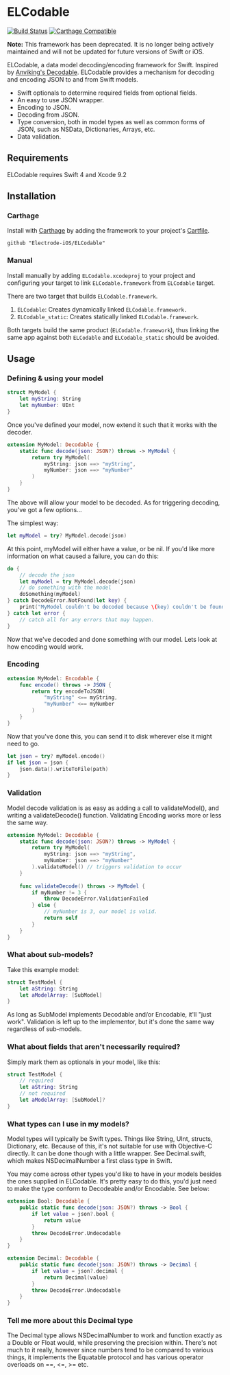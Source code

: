 # ELCodable 

[![Build Status](https://travis-ci.org/Electrode-iOS/ELCodable.svg?branch=master)](https://travis-ci.org/Electrode-iOS/ELCodable)
[![Carthage Compatible](https://img.shields.io/badge/Carthage-compatible-4BC51D.svg?style=flat)](https://github.com/Carthage/Carthage)

**Note:** This framework has been deprecated. It is no longer being actively maintained and will not be updated for future versions of Swift or iOS.

ELCodable, a data model decoding/encoding framework for Swift. Inspired by [Anviking's Decodable](https://github.com/Anviking/Decodable). ELCodable provides a mechanism for decoding and encoding JSON to and from Swift models.

* Swift optionals to determine required fields from optional fields.
* An easy to use JSON wrapper.
* Encoding to JSON.
* Decoding from JSON.
* Type conversion, both in model types as well as common forms of JSON, such as NSData, Dictionaries, Arrays, etc.
* Data validation.

## Requirements

ELCodable requires Swift 4 and Xcode 9.2

## Installation

### Carthage

Install with [Carthage](https://github.com/Carthage/Carthage) by adding the framework to your project's [Cartfile](https://github.com/Carthage/Carthage/blob/master/Documentation/Artifacts.md#cartfile).

```
github "Electrode-iOS/ELCodable"
```

### Manual

Install manually by adding `ELCodable.xcodeproj` to your project and configuring your target to link `ELCodable.framework` from `ELCodable` target.

There are two target that builds `ELCodable.framework`.
1. `ELCodable`: Creates dynamically linked `ELCodable.framework.`
2. `ELCodable_static`: Creates statically linked `ELCodable.framework`.

Both targets build the same product (`ELCodable.framework`), thus linking the same app against both `ELCodable` and `ELCodable_static` should be avoided.

## Usage

### Defining & using your model

```Swift
struct MyModel {
    let myString: String
    let myNumber: UInt
}
```

Once you've defined your model, now extend it such that it works with the decoder.

```Swift
extension MyModel: Decodable {
    static func decode(json: JSON?) throws -> MyModel {
        return try MyModel(
            myString: json ==> "myString",
            myNumber: json ==> "myNumber"
        )
    }
}
```

The above will allow your model to be decoded.  As for triggering decoding, you've got a few options...

The simplest way:
```Swift
let myModel = try? MyModel.decode(json)
```

At this point, myModel will either have a value, or be nil.  If you'd like more information on what caused a failure, you can do this:

```Swift
do {
    // decode the json
    let myModel = try MyModel.decode(json)
    // do something with the model
    doSomething(myModel)
} catch DecodeError.NotFound(let key) {
    print("MyModel couldn't be decoded because \(key) couldn't be found.")
} catch let error {
    // catch all for any errors that may happen.
}
```

Now that we've decoded and done something with our model.  Lets look at how encoding would work.

### Encoding

```Swift
extension MyModel: Encodable {
    func encode() throws -> JSON {
        return try encodeToJSON(
            "myString" <== myString,
            "myNumber" <== myNumber
        )
    }
}
```

Now that you've done this, you can send it to disk wherever else it might need to go.

```Swift
let json = try? myModel.encode()
if let json = json {
    json.data().writeToFile(path)
}
```

### Validation

Model decode validation is as easy as adding a call to validateModel(), and writing a validateDecode() function.  Validating Encoding works more or less the same way.

```Swift
extension MyModel: Decodable {
    static func decode(json: JSON?) throws -> MyModel {
        return try MyModel(
            myString: json ==> "myString",
            myNumber: json ==> "myNumber"
        ).validateModel() // triggers validation to occur
    }
    
    func validateDecode() throws -> MyModel {
        if myNumber != 3 {
            throw DecodeError.ValidationFailed
        } else {
            // myNumber is 3, our model is valid.
            return self
        }
    }
}
```
### What about sub-models?

Take this example model:

```Swift
struct TestModel {
    let aString: String
    let aModelArray: [SubModel]
}
```

As long as SubModel implements Decodable and/or Encodable, it'll "just work".  Validation is left up to the implementor, but it's done the same way regardless of sub-models.

### What about fields that aren't necessarily required?

Simply mark them as optionals in your model, like this:

```Swift
struct TestModel {
    // required
    let aString: String
    // not required
    let aModelArray: [SubModel]?
}
```

### What types can I use in my models?

Model types will typically be Swift types.  Things like String, UInt, structs, Dictionary, etc.  Because of this, it's not suitable for use with Objective-C directly.  It can be done though with a little wrapper. See Decimal.swift, which makes NSDecimalNumber a first class type in Swift.

You may come across other types you'd like to have in your models besides the ones supplied in ELCodable.  It's pretty easy to do this, you'd just need to make the type conform to Decodeable and/or Encodable.  See below:

```Swift
extension Bool: Decodable {
    public static func decode(json: JSON?) throws -> Bool {
        if let value = json?.bool {
            return value
        }
        throw DecodeError.Undecodable
    }
}

extension Decimal: Decodable {
    public static func decode(json: JSON?) throws -> Decimal {
        if let value = json?.decimal {
            return Decimal(value)
        }
        throw DecodeError.Undecodable
    }
}
```

### Tell me more about this Decimal type

The Decimal type allows NSDecimalNumber to work and function exactly as a Double or Float would, while preserving the precision within.  There's not much to it really, however since numbers tend to be compared to various things, it implements the Equatable protocol and has various operator overloads on ==, <=, >= etc.
